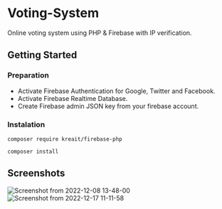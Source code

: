 # Voting-System
Online voting system using PHP &amp; Firebase with IP verification.

## Getting Started
### Preparation
- Activate Firebase Authentication for Google, Twitter and Facebook.
- Activate Firebase Realtime Database.
- Create Firebase admin JSON key from your firebase account.

### Instalation

```shell
composer require kreait/firebase-php

composer install

```

## Screenshots
![Screenshot from 2022-12-08 13-48-00](https://user-images.githubusercontent.com/86023602/217064902-19882129-dbc8-4c45-a8cc-890753b9a07b.png)
![Screenshot from 2022-12-17 11-11-58](https://user-images.githubusercontent.com/86023602/217065123-917e01b7-3106-4e3b-9a2b-c130ba03aadb.png)
